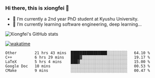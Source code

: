 ### Hi there, this is xiongfei 👋


- 🔭 I’m currently a 2nd year PhD student at Kyushu University.
- 🌱 I’m currently learning software engineering, deep learning...

<!--
**Toma62299781/Toma62299781** is a ✨ _special_ ✨ repository because its `README.md` (this file) appears on your GitHub profile.
Here are some ideas to get you started:
-->

![Xiongfei's GitHub stats](https://github-readme-stats.vercel.app/api?username=Toma62299781)


[![wakatime](https://wakatime.com/badge/user/9e8d5516-d162-43e7-9563-87295d455a71.svg)](https://wakatime.com/@9e8d5516-d162-43e7-9563-87295d455a71)

<!--START_SECTION:waka-->
```text
Other        21 hrs 43 mins  ████████████████░░░░░░░░░   64.10 % 
C++          6 hrs 29 mins   ████▓░░░░░░░░░░░░░░░░░░░░   19.17 % 
LaTeX        5 hrs 4 mins    ███▓░░░░░░░░░░░░░░░░░░░░░   15.00 % 
Google Doc   10 mins         ░░░░░░░░░░░░░░░░░░░░░░░░░   00.53 % 
CMake        9 mins          ░░░░░░░░░░░░░░░░░░░░░░░░░   00.47 % 
```
<!--END_SECTION:waka-->

